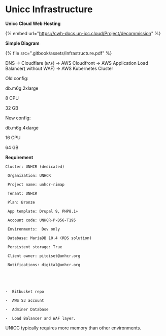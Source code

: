 # Unicc Infrastructure

**Unicc Cloud Web Hosting**

{% embed url="https://cwh-docs.un-icc.cloud/Project/decommission" %}



**Simple Diagram**

{% file src=".gitbook/assets/Infrastructure.pdf" %}

DNS -> Cloudflare (`WAF`) -> AWS Cloudfront -> AWS Application Load Balancer( without WAF) -> AWS Kubernetes Cluster



Old config:&#x20;

db.m6g.2xlarge&#x20;

8 CPU&#x20;

32 GB&#x20;

New config:&#x20;

db.m6g.4xlarge&#x20;

16 CPU&#x20;

64 GB

**Requirement**

```
Cluster: UNHCR (dedicated)

 Organization: UNHCR

 Project name: unhcr-rimap

 Tenant: UNHCR

 Plan: Bronze

 App template: Drupal 9, PHP8.1+

 Account code: UNHCR-P-D56-T195

 Environments:  Dev only

 Database: MariaDB 10.4 (RDS solution)

 Persistent storage: True

 Client owner: pitoiset@unhcr.org

 Notifications: digital@unhcr.org

 

 

·  Bitbucket repo

·  AWS S3 account

·  Adminer Database

·  Load Balancer and WAF layer.
```

UNICC typically requires more memory than other environments.
